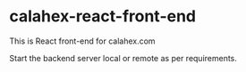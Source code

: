 # calahex-react-front-end
This is React front-end for calahex.com


Start the backend server local or remote as per requirements. 